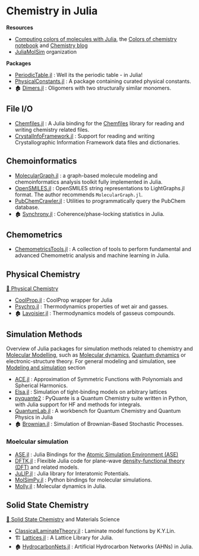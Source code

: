 # Chemistry in Julia

**Resources**

- [Computing colors of molecules with Julia](https://github.com/jiahao/ijulia-notebooks), the [Colors of chemistry notebook](http://jiahao.github.io/julia-blog/2014/06/09/the-colors-of-chemistry.html) and [Chemistry blog](http://jiahao.github.io/julia-blog/)
- [JuliaMolSim](https://github.com/JuliaMolSim) organization

**Packages**

- [PeriodicTable.jl](https://github.com/JuliaPhysics/PeriodicTable.jl) : Well its the periodic table - in Julia!
- [PhysicalConstants.jl](https://github.com/JuliaPhysics/PhysicalConstants.jl) : A package containing curated physical constants.
- 🏚️ [Dimers.jl](https://github.com/sswatson/Dimers.jl) : Oligomers with two structurally similar monomers.

## File I/O

- [Chemfiles.jl](https://github.com/chemfiles/Chemfiles.jl) : A Julia binding for the [Chemfiles](https://github.com/chemfiles/chemfiles) library for reading and writing chemistry related files.
- [CrystalInfoFramework.jl](https://github.com/jamesrhester/CrystalInfoFramework.jl) : Support for reading and writing Crystallographic Information Framework data files and dictionaries.

## Chemoinformatics

- [MolecularGraph.jl](https://github.com/mojaie/MolecularGraph.jl) : a graph-based molecule modeling and chemoinformatics analysis toolkit fully implemented in Julia.
- [OpenSMILES.jl](https://github.com/caseykneale/OpenSMILES.jl) : OpenSMILES string representations to LightGraphs.jl format. The author recommends `MolecularGraph.jl`.
- [PubChemCrawler.jl](https://github.com/JuliaHealth/PubChemCrawler.jl) : Utilities to programmatically query the PubChem database.
- 🏚️ [Synchrony.jl](https://github.com/simonster/Synchrony.jl) : Coherence/phase-locking statistics in Julia.


## Chemometrics

- [ChemometricsTools.jl](https://github.com/caseykneale/ChemometricsTools.jl) : A collection of tools to perform fundamental and advanced Chemometric analysis and machine learning in Julia.

## Physical Chemistry

[📖 Physical Chemistry](https://en.wikipedia.org/wiki/Category:Physical_chemistry)

- [CoolProp.jl](https://github.com/CoolProp/CoolProp.jl) : CoolProp wrapper for Julia
- [Psychro.jl](https://github.com/pjabardo/Psychro.jl) : Thermodynamics properties of wet air and gasses.
- 🏚️ [Lavoisier.jl](https://github.com/longemen3000/lavoisier) : Thermodynamics models of gasseus compounds.

## Simulation Methods

Overview of Julia packages for simulation methods related to chemistry and [Molecular Modelling](https://en.wikipedia.org/wiki/Category:Molecular_modelling),
such as [Molecular dynamics](https://en.wikipedia.org/wiki/Molecular_dynamics), [Quantum dynamics](https://en.wikipedia.org/wiki/Quantum_dynamics) or electronic-structure theory. For general modeling and simulation, see [Modeling and simulation](modeling.md) section

- [ACE.jl](https://github.com/ACEsuit/ACE.jl) : Approximation of Symmetric Functions with Polynomials and Spherical Harmonics.
- [Elsa.jl](https://github.com/pablosanjose/Elsa.jl) : Simulation of tight-binding models on arbitrary lattices
- [pyquante2](https://github.com/rpmuller/pyquante2/) : PyQuante is a Quantum Chemistry suite written in Python, with Julia support for HF and methods for integrals.
- [QuantumLab.jl](https://github.com/vonDonnerstein/QuantumLab.jl) : A workbench for Quantum Chemistry and Quantum Physics in Julia
- 🏚️ [Brownian.jl](https://github.com/UniversityofWarwick/Brownian.jl) : Simulation of Brownian-Based Stochastic Processes.

### Moelcular simulation

- [ASE.jl](https://github.com/JuliaMolSim/ASE.jl) : Julia Bindings for the [Atomic Simulation Environment (ASE)](https://wiki.fysik.dtu.dk/ase)
- [DFTK.jl](https://github.com/JuliaMolSim/DFTK.jl) : Flexible Julia code for plane-wave [density-functional theory (DFT)](https://en.wikipedia.org/wiki/Density_functional_theory) and related models.
- [JuLIP.jl](https://github.com/JuliaMolSim/JuLIP.jl) : Julia library for Interatomic Potentials.
- [MolSimPy.jl](https://github.com/JuliaMolSim/MolSimPy.jl) : Python bindings for molecular simulations.
- [Molly.jl](https://github.com/JuliaMolSim/Molly.jl) : Molecular dynamics in Julia.

## Solid State Chemistry

[📖 Solid State Chemistry](https://en.wikipedia.org/wiki/Solid-state_chemistry) and Materials Science

- [ClassicalLaminateTheory.jl](https://github.com/goedman/ClassicalLaminateTheory.jl) : Laminate model functions by K.Y.Lin.
- 🏗️ [Lattices.jl](https://github.com/JuliaPhysics/Lattices.jl) : A Lattice Library for Julia.
- 🏚️ [HydrocarbonNets.jl](https://github.com/Ismael-VC/HydrocarbonNets.jl) : Artificial Hydrocarbon Networks (AHNs) in Julia.
